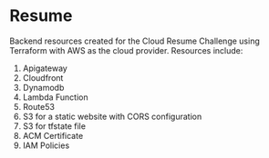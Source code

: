 # Resume
Backend resources created for the Cloud Resume Challenge using Terraform with AWS as the cloud provider.
Resources include:
  1. Apigateway
  2. Cloudfront
  3. Dynamodb
  4. Lambda Function
  5. Route53
  6. S3 for a static website with CORS configuration
  7. S3 for tfstate file
  8. ACM Certificate
  9. IAM Policies
